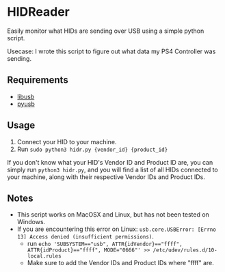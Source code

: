 # HIDReader

Easily monitor what HIDs are sending over USB using a simple python script.

Usecase: I wrote this script to figure out what data my PS4 Controller was sending.

## Requirements
- [libusb](https://formulae.brew.sh/formula/libusb)
- [pyusb](https://pypi.org/project/pyusb/)

## Usage

1. Connect your HID to your machine.
2. Run `sudo python3 hidr.py {vendor_id} {product_id}`

If you don't know what your HID's Vendor ID and Product ID are, you can simply run `python3 hidr.py`, and you will find a list of all HIDs connected to your machine, along with their respective Vendor IDs and Product IDs.

## Notes
- This script works on MacOSX and Linux, but has not been tested on Windows. 
- If you are encountering this error on Linux: `usb.core.USBError: [Errno 13] Access denied (insufficient permissions)`.
    - run `echo 'SUBSYSTEM=="usb", ATTR{idVendor}=="ffff", ATTR{idProduct}=="ffff", MODE="0666"' >> /etc/udev/rules.d/10-local.rules`
    - Make sure to add the Vendor IDs and Product IDs where "ffff" are.
